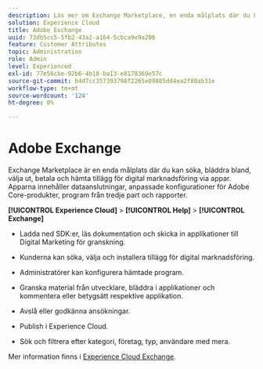 ```yaml
---
description: Läs mer om Exchange Marketplace, en enda målplats där du kan söka, bläddra bland, välja ut, betala och hämta tillägg för digital marknadsföring via appar.
solution: Experience Cloud
title: Adobe Exchange
uuid: 73db5cc5-5fb2-43a2-a164-5cbca9e9a206
feature: Customer Attributes
topic: Administration
role: Admin
level: Experienced
exl-id: 77e56cbe-92b6-4b18-ba13-e8178369e57c
source-git-commit: b4d7cc357393798f2265e09885dd4ea2f80ab31e
workflow-type: tm+mt
source-wordcount: '124'
ht-degree: 0%

---
```


# Adobe Exchange

Exchange Marketplace är en enda målplats där du kan söka, bläddra bland, välja ut, betala och hämta tillägg för digital marknadsföring via appar. Apparna innehåller dataanslutningar, anpassade konfigurationer för Adobe Core-produkter, program från tredje part och rapporter.

**[!UICONTROL Experience Cloud]** > **[!UICONTROL Help]** > **[!UICONTROL Exchange]**

* Ladda ned SDK:er, läs dokumentation och skicka in applikationer till Digital Marketing för granskning.

* Kunderna kan söka, välja och installera tillägg för digital marknadsföring.

* Administratörer kan konfigurera hämtade program.

* Granska material från utvecklare, bläddra i applikationer och kommentera eller betygsätt respektive applikation.

* Avslå eller godkänna ansökningar.

* Publish i Experience Cloud.

* Sök och filtrera efter kategori, företag, typ, användare med mera.

Mer information finns i [Experience Cloud Exchange](https://exchange.adobe.com/experiencecloud.html).
